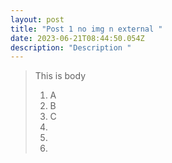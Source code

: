 ```yaml
---
layout: post
title: "Post 1 no img n external "
date: 2023-06-21T08:44:50.054Z
description: "Description "
---
```

> This is body
>
> 1. A﻿
> 2. B﻿
> 3. C﻿﻿﻿﻿
> 4.
> 5.
> 6.